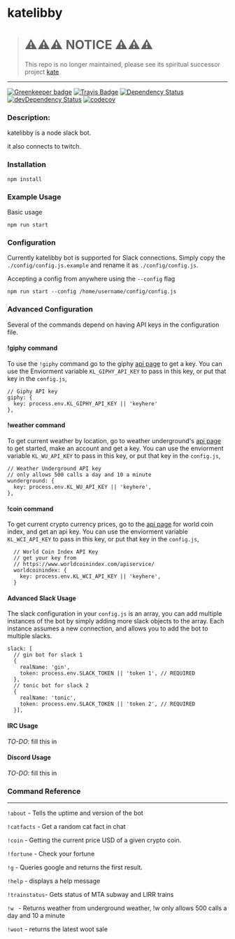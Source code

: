 katelibby
=========


> # ⚠️⚠️⚠️ NOTICE ⚠️⚠️⚠️
> This repo is no longer maintained, please see its spiritual successor project [kate](https://github.com/wh-iterabb-it/kate/)



-------

[![Greenkeeper badge](https://badges.greenkeeper.io/wh-iterabb-it/katelibby.svg)](https://greenkeeper.io/)
[![Travis Badge](https://travis-ci.org/wh-iterabb-it/katelibby.svg?branch=master)](https://travis-ci.org/wh-iterabb-it/katelibby)
[![Dependency Status](https://img.shields.io/david/wh-iterabb-it/katelibby.svg?style=flat)](https://david-dm.org/wh-iterabb-it/katelibby#info=Dependencies)
[![devDependency Status](https://img.shields.io/david/dev/wh-iterabb-it/katelibby.svg?style=flat)](https://david-dm.org/wh-iterabb-it/katelibby#info=devDependencies)
[![codecov](https://codecov.io/gh/wh-iterabb-it/katelibby/branch/master/graph/badge.svg)](https://codecov.io/gh/wh-iterabb-it/katelibby)

### Description:

katelibby is a node slack bot.

it also connects to twitch.

### Installation

```
npm install
```
### Example Usage

Basic usage
```
npm run start
```

### Configuration

Currently katelibby bot is supported for Slack connections.
Simply copy the `./config/config.js.example` and rename it as `./config/config.js`.

Accepting a config from anywhere using the `--config` flag
```
npm run start --config /home/username/config/config.js
```

### Advanced Configuration

Several of the commands depend on having API keys in the configuration file.

#### !giphy command


To use the `!giphy` command go to the giphy [api page](https://api.giphy.com/) to get a key.
You can use the Enviorment variable `KL_GIPHY_API_KEY` to pass in this key, or put that key in the `config.js`,
```
// Giphy API key
giphy: {
  key: process.env.KL_GIPHY_API_KEY || 'keyhere'
},
```

#### !weather command

To get current weather by location, go to weather underground's [api page](https://www.wunderground.com/weather/api/) to get started, make an account and get a key.
You can use the enviorment variable `KL_WU_API_KEY` to pass in this key, or put that key in the `config.js`,

```  
// Weather Underground API key
// only allows 500 calls a day and 10 a minute
wunderground: {
  key: process.env.KL_WU_API_KEY || 'keyhere',
},
```

#### !coin command

To get current crypto currency prices, go to the [api page](https://www.worldcoinindex.com/apiservice/) for world coin index, and get an api key.
You can use the enviorment variable `KL_WCI_API_KEY` to pass in this key, or put that key in the `config.js`,

```
  // World Coin Index API Key
  // get your key from
  // https://www.worldcoinindex.com/apiservice/
  worldcoinindex: {
    key: process.env.KL_WCI_API_KEY || 'keyhere',
  }
```

#### Advanced Slack Usage

The slack configuration in your `config.js` is an array, you can add multiple instances of the bot by simply adding more slack objects to the array. Each instance assumes a new connection, and allows you to add the bot to multiple slacks.

```
slack: [
  // gin bot for slack 1
  {
    realName: 'gin',
    token: process.env.SLACK_TOKEN || 'token 1', // REQUIRED
  },
  // tonic bot for slack 2
  {
    realName: 'tonic',
    token: process.env.SLACK_TOKEN || 'token 2', // REQUIRED
  }],
```

#### IRC Usage

*TO-DO*: fill this in

#### Discord Usage

*TO-DO*: fill this in

### Command Reference
---

`!about`    - Tells the uptime and version of the bot

`!catfacts` - Get a random cat fact in chat

`!coin`     - Getting the current price USD of a given crypto coin.

`!fortune`  - Check your fortune

`!g`        - Queries google and returns the first result.

`!help`     - displays a help message

`!trainstatus`- Gets status of MTA subway and LIRR trains

`!w `       - Returns weather from underground weather,  !w only allows 500 calls a day and 10 a minute

`!woot`     - returns the latest woot sale
